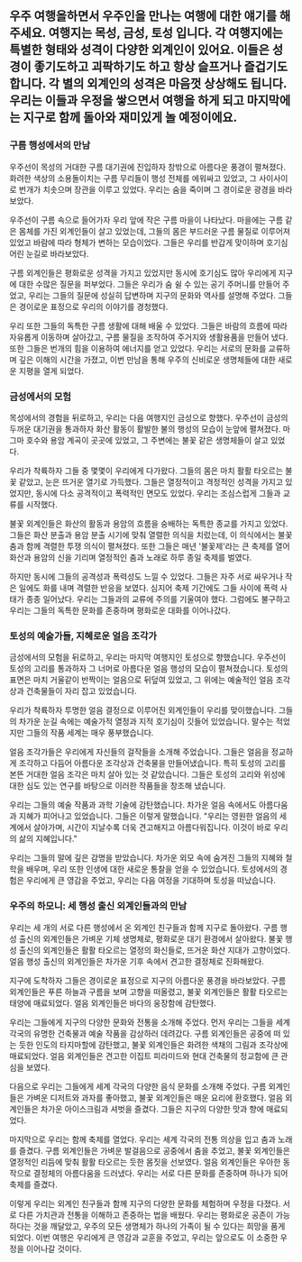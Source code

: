 ## 우주 여행을하면서 우주인을 만나는 여행에 대한 얘기를 해주세요. 여행지는 목성, 금성, 토성 입니다. 각 여행지에는 특별한 형태와 성격이 다양한 외계인이 있어요. 이들은 성경이 좋기도하고 괴팍하기도 하고 항상 슬프거나 즐겁기도 합니다. 각 별의 외계인의 성격은 마음껏 상상해도 됩니다. 우리는 이들과 우정을 쌓으면서 여행을 하게 되고 마지막에는 지구로 함께 돌아와 재미있게 놀 예정이에요.  

### 구름 행성에서의 만남

우주선이 목성의 거대한 구름 대기권에 진입하자 창밖으로 아름다운 풍경이 펼쳐졌다. 화려한 색상의 소용돌이치는 구름 무리들이 행성 전체를 에워싸고 있었고, 그 사이사이로 번개가 치솟으며 장관을 이루고 있었다. 우리는 숨을 죽이며 그 경이로운 광경을 바라보았다.

우주선이 구름 속으로 들어가자 우리 앞에 작은 구름 마을이 나타났다. 마을에는 구름 같은 몸체를 가진 외계인들이 살고 있었는데, 그들의 몸은 부드러운 구름 물질로 이루어져 있었고 바람에 따라 형체가 변하는 모습이었다. 그들은 우리를 반갑게 맞이하며 호기심 어린 눈길로 바라보았다.

구름 외계인들은 평화로운 성격을 가지고 있었지만 동시에 호기심도 많아 우리에게 지구에 대한 수많은 질문을 퍼부었다. 그들은 우리가 숨 쉴 수 있는 공기 주머니를 만들어 주었고, 우리는 그들의 질문에 성실히 답변하며 지구의 문화와 역사를 설명해 주었다. 그들은 경이로운 표정으로 우리의 이야기를 경청했다.

우리 또한 그들의 독특한 구름 생활에 대해 배울 수 있었다. 그들은 바람의 흐름에 따라 자유롭게 이동하며 살아갔고, 구름 물질을 조작하여 주거지와 생활용품을 만들어 냈다. 또한 그들은 번개의 힘을 이용하여 에너지를 얻고 있었다. 우리는 서로의 문화를 교류하며 깊은 이해의 시간을 가졌고, 이번 만남을 통해 우주의 신비로운 생명체들에 대한 새로운 지평을 열게 되었다.


### 금성에서의 모험

목성에서의 경험을 뒤로하고, 우리는 다음 여행지인 금성으로 향했다. 우주선이 금성의 두꺼운 대기권을 통과하자 화산 활동이 활발한 불의 행성의 모습이 눈앞에 펼쳐졌다. 마그마 호수와 용암 계곡이 곳곳에 있었고, 그 주변에는 불꽃 같은 생명체들이 살고 있었다.

우리가 착륙하자 그들 중 몇몇이 우리에게 다가왔다. 그들의 몸은 마치 활활 타오르는 불꽃 같았고, 눈은 뜨거운 열기로 가득했다. 그들은 열정적이고 격정적인 성격을 가지고 있었지만, 동시에 다소 공격적이고 폭력적인 면모도 있었다. 우리는 조심스럽게 그들과 교류를 시작했다.

불꽃 외계인들은 화산의 활동과 용암의 흐름을 숭배하는 독특한 종교를 가지고 있었다. 그들은 화산 분출과 용암 분출 시기에 맞춰 열렬한 의식을 치렀는데, 이 의식에서는 불꽃춤과 함께 격렬한 투쟁 의식이 펼쳐졌다. 또한 그들은 매년 '불꽃제'라는 큰 축제를 열어 화산과 용암의 신을 기리며 열정적인 춤과 노래로 하루 종일 축제를 벌였다.

하지만 동시에 그들의 공격성과 폭력성도 느낄 수 있었다. 그들은 자주 서로 싸우거나 작은 일에도 화를 내며 격렬한 반응을 보였다. 심지어 축제 기간에도 그들 사이에 폭력 사태가 종종 일어났다. 우리는 그들과의 교류에 주의를 기울여야 했다. 그럼에도 불구하고 우리는 그들의 독특한 문화를 존중하며 평화로운 대화를 이어나갔다.


### 토성의 예술가들, 지혜로운 얼음 조각가

금성에서의 모험을 뒤로하고, 우리는 마지막 여행지인 토성으로 향했습니다. 우주선이 토성의 고리를 통과하자 그 너머로 아름다운 얼음 행성의 모습이 펼쳐졌습니다. 토성의 표면은 마치 거울같이 반짝이는 얼음으로 뒤덮여 있었고, 그 위에는 예술적인 얼음 조각상과 건축물들이 자리 잡고 있었습니다.

우리가 착륙하자 투명한 얼음 결정으로 이루어진 외계인들이 우리를 맞이했습니다. 그들의 차가운 눈길 속에는 예술가적 열정과 지적 호기심이 깃들어 있었습니다. 말수는 적었지만 그들의 작품 세계는 매우 풍부했습니다.

얼음 조각가들은 우리에게 자신들의 걸작들을 소개해 주었습니다. 그들은 얼음을 정교하게 조각하고 다듬어 아름다운 조각상과 건축물을 만들어냈습니다. 특히 토성의 고리를 본뜬 거대한 얼음 조각은 마치 살아 있는 것 같았습니다. 그들은 토성의 고리와 위성에 대한 심도 있는 연구를 바탕으로 이러한 작품들을 창조해 냈습니다.

우리는 그들의 예술 작품과 과학 기술에 감탄했습니다. 차가운 얼음 속에서도 아름다움과 지혜가 피어나고 있었습니다. 그들은 이렇게 말했습니다. "우리는 영원한 얼음의 세계에서 살아가며, 시간이 지날수록 더욱 견고해지고 아름다워집니다. 이것이 바로 우리의 삶의 지혜입니다."

우리는 그들의 말에 깊은 감명을 받았습니다. 차가운 외모 속에 숨겨진 그들의 지혜와 철학을 배우며, 우리 또한 인생에 대한 새로운 통찰을 얻을 수 있었습니다. 토성에서의 경험은 우리에게 큰 영감을 주었고, 우리는 다음 여정을 기대하며 토성을 떠났습니다.


### 우주의 하모니: 세 행성 출신 외계인들과의 만남

우리는 세 개의 서로 다른 행성에서 온 외계인 친구들과 함께 지구로 돌아왔다. 구름 행성 출신의 외계인들은 가벼운 기체 생명체로, 평화로운 대기 환경에서 살아왔다. 불꽃 행성 출신의 외계인들은 활활 타오르는 열정의 화신들로, 뜨거운 화산 지대가 고향이었다. 얼음 행성 출신의 외계인들은 차가운 기후 속에서 견고한 결정체로 진화해왔다.

지구에 도착하자 그들은 경이로운 표정으로 지구의 아름다운 풍경을 바라보았다. 구름 외계인들은 푸른 하늘과 구름을 보며 고향을 떠올렸고, 불꽃 외계인들은 활활 타오르는 태양에 매료되었다. 얼음 외계인들은 바다의 웅장함에 감탄했다.

우리는 그들에게 지구의 다양한 문화와 전통을 소개해 주었다. 먼저 우리는 그들을 세계 각국의 유명한 건축물과 예술 작품을 감상하러 데려갔다. 구름 외계인들은 공중에 떠 있는 듯한 인도의 타지마할에 감탄했고, 불꽃 외계인들은 화려한 색채의 그림과 조각상에 매료되었다. 얼음 외계인들은 견고한 이집트 피라미드와 현대 건축물의 정교함에 큰 관심을 보였다.

다음으로 우리는 그들에게 세계 각국의 다양한 음식 문화를 소개해 주었다. 구름 외계인들은 가벼운 디저트와 과자를 좋아했고, 불꽃 외계인들은 매운 요리에 환호했다. 얼음 외계인들은 차가운 아이스크림과 셔벗을 즐겼다. 그들은 지구의 다양한 맛과 향에 매료되었다.

마지막으로 우리는 함께 축제를 열었다. 우리는 세계 각국의 전통 의상을 입고 춤과 노래를 즐겼다. 구름 외계인들은 가벼운 발걸음으로 공중에서 춤을 추었고, 불꽃 외계인들은 열정적인 리듬에 맞춰 활활 타오르는 듯한 몸짓을 선보였다. 얼음 외계인들은 우아한 동작으로 결정체의 아름다움을 드러냈다. 우리는 서로 다른 문화를 존중하며 하나가 되어 축제를 즐겼다.

이렇게 우리는 외계인 친구들과 함께 지구의 다양한 문화를 체험하며 우정을 다졌다. 서로 다른 가치관과 전통을 이해하고 존중하는 법을 배웠다. 우리는 평화로운 공존이 가능하다는 것을 깨달았고, 우주의 모든 생명체가 하나의 가족이 될 수 있다는 희망을 품게 되었다. 이번 여행은 우리에게 큰 영감과 교훈을 주었고, 우리는 앞으로도 이 소중한 우정을 이어나갈 것이다.


